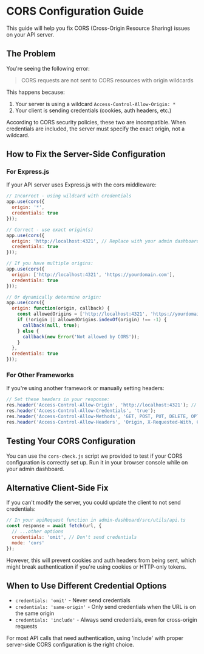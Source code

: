 # CORS Configuration Guide

This guide will help you fix CORS (Cross-Origin Resource Sharing) issues on your API server.

## The Problem

You're seeing the following error:
> CORS requests are not sent to CORS resources with origin wildcards

This happens because:
1. Your server is using a wildcard `Access-Control-Allow-Origin: *`
2. Your client is sending credentials (cookies, auth headers, etc.)

According to CORS security policies, these two are incompatible. When credentials are included, the server must specify the exact origin, not a wildcard.

## How to Fix the Server-Side Configuration

### For Express.js

If your API server uses Express.js with the cors middleware:

```javascript
// Incorrect - using wildcard with credentials
app.use(cors({
  origin: '*',
  credentials: true
}));

// Correct - use exact origin(s)
app.use(cors({
  origin: 'http://localhost:4321', // Replace with your admin dashboard URL
  credentials: true
}));

// If you have multiple origins:
app.use(cors({
  origin: ['http://localhost:4321', 'https://yourdomain.com'],
  credentials: true
}));

// Or dynamically determine origin:
app.use(cors({
  origin: function(origin, callback) {
    const allowedOrigins = ['http://localhost:4321', 'https://yourdomain.com'];
    if (!origin || allowedOrigins.indexOf(origin) !== -1) {
      callback(null, true);
    } else {
      callback(new Error('Not allowed by CORS'));
    }
  },
  credentials: true
}));
```

### For Other Frameworks

If you're using another framework or manually setting headers:

```javascript
// Set these headers in your response:
res.header('Access-Control-Allow-Origin', 'http://localhost:4321'); // Your exact origin
res.header('Access-Control-Allow-Credentials', 'true');
res.header('Access-Control-Allow-Methods', 'GET, POST, PUT, DELETE, OPTIONS');
res.header('Access-Control-Allow-Headers', 'Origin, X-Requested-With, Content-Type, Accept, Authorization');
```

## Testing Your CORS Configuration

You can use the `cors-check.js` script we provided to test if your CORS configuration is correctly set up. Run it in your browser console while on your admin dashboard.

## Alternative Client-Side Fix

If you can't modify the server, you could update the client to not send credentials:

```javascript
// In your apiRequest function in admin-dashboard/src/utils/api.ts
const response = await fetch(url, {
  // ...other options
  credentials: 'omit', // Don't send credentials
  mode: 'cors'
});
```

However, this will prevent cookies and auth headers from being sent, which might break authentication if you're using cookies or HTTP-only tokens.

## When to Use Different Credential Options

- `credentials: 'omit'` - Never send credentials
- `credentials: 'same-origin'` - Only send credentials when the URL is on the same origin
- `credentials: 'include'` - Always send credentials, even for cross-origin requests

For most API calls that need authentication, using 'include' with proper server-side CORS configuration is the right choice. 
